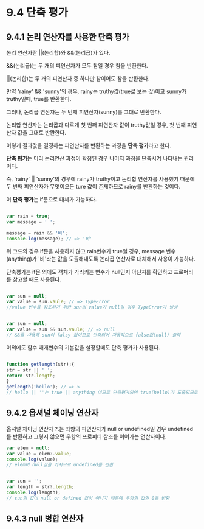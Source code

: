 # 9.4 단축 평가
## 9.4.1 논리 연산자를 사용한 단축 평가
논리 연산자란 ||(논리합)와 &&(논리곱)가 있다. 

&&(논리곱)는 두 개의 피연산자가 모두 참일 경우 참을 반환한다.

||(논리합)는 두 개의 피연산자 중 하나만 참이어도 참을 반환한다.

만약 'rainy' && 'sunny'의 경우, rainy는 truthy값(true로 보는 값)이고 sunny가 truthy일때, true를 반환한다.

그러나, 논리곱 연산자는 두 번째 피연산자(sunny)를 그대로 반환한다.

논리합 연산자는 논리곱과 다르게 첫 번째 피연산자 값이 truthy값일 경우, 첫 번째 피연산자 값을 그대로 반환한다.

이렇게 결과값을 결정하는 피연산자를 반환하는 과정을 **단축 평가**라고 한다.

**단축 평가**는 미리 논리연산 과정이 확정된 경우 나머지 과정을 단축시켜 나타내는 원리이다.

즉, 'rainy' || 'sunny'의 경우에 rainy가 truthy이고 논리합 연산자를 사용했기 때문에 두 번째 피연산자가 무엇이오든 ture 값이 존재하므로 rainy를 반환하는 것이다.

이 **단축 평가**는 if문으로 대체가 가능하다.
```javascript

var rain = true;
var message = ' ';

message = rain && '비';
console.log(message); // => '비'
```

위 코드의 경우 if문을 사용하지 않고 rain변수가 true일 경우, message 변수(anything)가 '비'라는 값을 도출해내도록 논리곱 연산자로 대체해서 사용이 가능하다. 

단축평가는 if문 외에도 객체가 가리키는 변수가 null인지 아닌지를 확인하고 프로퍼티를 참고할 때도 사용된다.

```javascript

var sun = null;
var value = sun.vaule; // => TypeError
//value 변수를 참조하기 위한 sun의 value가 null일 경우 TypeError가 발생
```

```javascript

var sun = null;
var value = sun && sun.vaule; // => null
// &&를 사용해 sun이 falsy 값이므로 단축되어 자동적으로 false값(null) 출력
```

이외에도 함수 매개변수의 기본값을 설정할때도 단축 평가가 사용된다.

```javascript

function getlength(str);{
str = str || ' ';
return str.length;
}
getlength('hello'); // => 5
// hello || ''는 true || anything 이므로 단축평가되어 true(hello)가 도출되므로 str.length를 통해 str의 길이(=hello의 길이) 5를 출력된다.
```

## 9.4.2 옵셔널 체이닝 연산자

옵셔널 체이닝 연산자 ?.는 좌항의 피연산자가 null or undefined일 경우 undefined를 반환하고 그렇지 않으면 우항의 프로퍼티 참조를 이어가는 연산자이다.

```javascript
var elem = null;
var value = elem?.value;
console.log(value);
// elem이 null값을 가지므로 undefined를 반환
```

```javascript

var sun = '';
var length = str?.length;
console.log(length);
// sun의 값이 null or defined 값이 아니기 때문에 우항의 값인 0을 반환
```

## 9.4.3 null 병합 연산자


